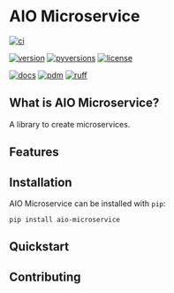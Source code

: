 # AIO Microservice

[![ci](https://img.shields.io/github/actions/workflow/status/betaboon/aio-microservice/ci-main.yaml?style=for-the-badge&branch=main&logo=github&logoColor=white)](https://github.com/betaboon/aio-microservice/actions/workflows/ci-main.yaml?query=branch%3Amain)

[![version](https://img.shields.io/pypi/v/aio-microservice?style=for-the-badge&logo=pypi&logoColor=white)](https://pypi.org/project/aio-microservice)
[![pyversions](https://img.shields.io/pypi/pyversions/aio-microservice?style=for-the-badge&logo=python&logoColor=white)](https://github.com/betaboon/aio-microservice)
[![license](https://img.shields.io/pypi/l/aio-microservice?style=for-the-badge)](https://github.com/betaboon/aio-microservice/LICENSE)

[![docs](https://img.shields.io/badge/docs-blue?style=for-the-badge&label=sphinx&logo=sphinx&logoColor=white)](https://betaboon.github.io/aio-microservice)
[![pdm](https://img.shields.io/badge/managed-blue?style=for-the-badge&logo=pdm&logoColor=white&label=pdm&color=%237e56c2)](https://pdm-project.org)
[![ruff](https://img.shields.io/badge/formatted-blue?style=for-the-badge&logo=ruff&logoColor=white&label=ruff&color=%23d7ff64)](https://astral.sh/ruff)

## What is AIO Microservice?
<!-- start description -->

A library to create microservices.

<!-- end description -->

## Features
<!-- start features -->

<!-- end features -->

## Installation
<!-- start installation -->

AIO Microservice can be installed with `pip`:

```text
pip install aio-microservice
```

<!-- end installation -->

## Quickstart
<!-- start quickstart -->

<!-- end quickstart -->

## Contributing
